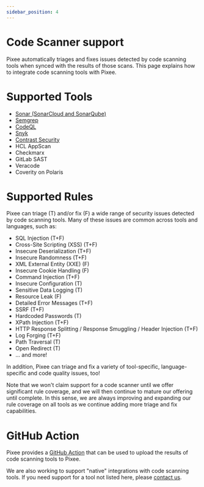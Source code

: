 ```yaml
---
sidebar_position: 4
---
```


# Code Scanner support

Pixee automatically triages and fixes issues detected by code scanning tools when synced with the results of those scans. This page explains how to integrate code scanning tools with Pixee.

# Supported Tools

- [Sonar (SonarCloud and SonarQube)](/code-scanning-tools/sonar)
- [Semgrep](/code-scanning-tools/semgrep)
- [CodeQL](/code-scanning-tools/codeql)
- [Snyk](/code-scanning-tools/snyk)
- [Contrast Security](/code-scanning-tools/contrast)
- HCL AppScan
- Checkmarx
- GitLab SAST
- Veracode
- Coverity on Polaris

# Supported Rules

Pixee can triage (T) and/or fix (F) a wide range of security issues detected by code scanning tools. Many of these issues are common across tools and languages, such as:

- SQL Injection (T+F)
- Cross-Site Scripting (XSS) (T+F)
- Insecure Deserialization (T+F)
- Insecure Randomness (T+F)
- XML External Entity (XXE) (F)
- Insecure Cookie Handling (F)
- Command Injection (T+F)
- Insecure Configuration (T)
- Sensitive Data Logging (T)
- Resource Leak (F)
- Detailed Error Messages (T+F)
- SSRF (T+F)
- Hardcoded Passwords (T)
- XPath Injection (T+F)
- HTTP Response Splitting / Response Smuggling / Header Injection (T+F)
- Log Forging (T+F)
- Path Traversal (T)
- Open Redirect (T)
- ... and more!

In addition, Pixee can triage and fix a variety of tool-specific, language-specific and code quality issues, too!

Note that we won't claim support for a code scanner until we offer significant rule coverage, and we will then continue to mature our offering until complete. In this sense, we are always improving and expanding our rule coverage on all tools as we continue adding more triage and fix capabilities.

# GitHub Action

Pixee provides a [GitHub Action](https://github.com/marketplace/actions/upload-tool-results-to-pixeebot) that can be used to upload the results of code scanning tools to Pixee.

We are also working to support "native" integrations with code scanning tools. If you need support for a tool not listed here, please [contact us](https://pixee.ai/demo-landing-page).
